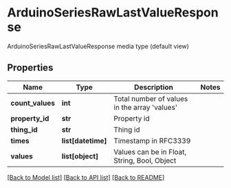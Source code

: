 # ArduinoSeriesRawLastValueResponse

ArduinoSeriesRawLastValueResponse media type (default view)
## Properties
Name | Type | Description | Notes
------------ | ------------- | ------------- | -------------
**count_values** | **int** | Total number of values in the array &#39;values&#39; | 
**property_id** | **str** | Property id | 
**thing_id** | **str** | Thing id | 
**times** | **list[datetime]** | Timestamp in RFC3339 | 
**values** | **list[object]** | Values can be in Float, String, Bool, Object | 

[[Back to Model list]](../README.md#documentation-for-models) [[Back to API list]](../README.md#documentation-for-api-endpoints) [[Back to README]](../README.md)


